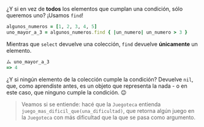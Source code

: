 ¿Y si en vez de **todos** los elementos que cumplan una condición, sólo queremos uno? ¡Usamos `find`!

```ruby
algunos_numeros = [1, 2, 3, 4, 5]
uno_mayor_a_3 = algunos_numeros.find { |un_numero| un_numero > 3 }
```

Mientras que `select` devuelve una colección, `find` devuelve **únicamente** un elemento.

```ruby
ム uno_mayor_a_3
=> 4
```

¿Y si ningún elemento de la colección cumple la condición? Devuelve `nil`, que, como aprendiste antes, es un objeto que representa la nada - o en este caso, que ninguno cumple la condición. :wink:

> Veamos si se entiende: hacé que la `Juegoteca` entienda `juego_mas_dificil_que(una_dificultad)`, que retorna algún juego en la `Juegoteca` con más dificultad que la que se pasa como argumento.
